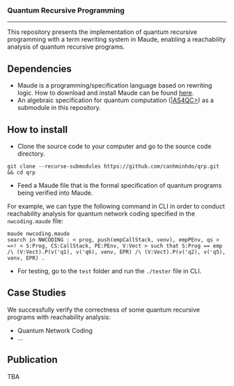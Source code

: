 ### Quantum Recursive Programming
---
This repository presents the implementation of quantum recursive programming with a term rewriting system in Maude, enabling a reachability analysis of quantum recursive programs.

## Dependencies
- Maude is a programming/specification language based on rewriting logic. How to download and install Maude can be found [here](http://maude.cs.illinois.edu/w/index.php/The_Maude_System).
- An algebraic specification for quantum computation ([|AS4QC>](https://github.com/canhminhdo/ket-as4qc)) as a submodule in this repository.

## How to install
- Clone the source code to your computer and go to the source code directory.
```console
git clone --recurse-submodules https://github.com/canhminhdo/qrp.git && cd qrp
```

- Feed a Maude file that is the formal specification of quantum programs being verified into Maude.

For example, we can type the following command in CLI in order to conduct reachability analysis for quantum network coding specified in the `nwcoding.maude` file:

```console
maude nwcoding.maude
search in NWCODING : < prog, push(empCallStack, venv), empPEnv, qs > =>! < S:Prog, CS:CallStack, PE:PEnv, V:Vect > such that S:Prog == emp /\ (V:Vect).P(v('q1), v('q6), venv, EPR) /\ (V:Vect).P(v('q2), v('q5), venv, EPR) .
```

- For testing, go to the `test` folder and run the `./tester` file in CLI.

## Case Studies
We successfully verify the correctness of some quantum recursive programs with reachability analysis:
- Quantum Network Coding
- ...

## Publication
TBA
